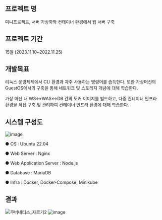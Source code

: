 ## 프로젝트 명
미니프로젝트, 서버 가상화와 컨테이너 환경에서 웹 서버 구축
</p>

## 프로젝트 기간
15일 (2023.11.10~2022.11.25)

## 개발목표
리눅스 운영체제에서 CLI 환경과 자주 사용하는 명령어를 습득한다. 또한 가상머신의 GuestOS에서의 구축을 통해 네트워크 및 스토리지 개념에 대해 학습한다.</p>
가상 머신 내 WS↔WAS↔DB 간의 도커 이미지를 빌드하고, 다중 컨테이너 인프라 환경을 직접 구축 및 관리하여 컨테이너 인프라 환경에 대해 학습한다.

## 시스템 구성도
![image](https://github.com/KIMHYUNSOO1999/Virtual_Server/assets/93048764/6785b9f6-992f-4ef4-90f2-9e2232b17bc3)

● OS : Ubuntu 22.04</p></p>
● Web Server : Nginx</p></p>
● Web Application Server : Node.js</p></p>
● Database : MariaDB</p>
● Infra : Docker, Docker-Compose, Minikube</p></p>

## 결과 
![쿠버네티스_자르기2](https://github.com/KIMHYUNSOO1999/Virtual_Server/assets/93048764/bf4e09cb-9690-45f6-84ce-9f2960209c63)
![image](https://github.com/KIMHYUNSOO1999/Virtual_Server/assets/93048764/444f2f51-97b6-46f6-ac80-7515f0578451)


